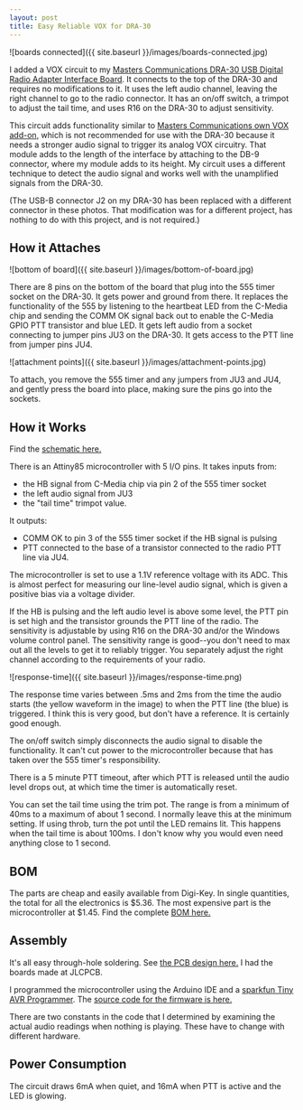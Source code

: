 ```yaml
---
layout: post
title: Easy Reliable VOX for DRA-30
---
```


![boards connected]({{ site.baseurl }}/images/boards-connected.jpg)

I added a VOX circuit to my [Masters Communications DRA-30 USB Digital Radio Adapter Interface Board](http://www.masterscommunications.com/products/radio-adapter/dra/dra30_docs.html).
It connects to the top of the DRA-30 and requires no modifications to it.
It uses the left audio channel, leaving the right channel to go to the radio connector.
It has an on/off switch, a trimpot to adjust the tail time, and uses R16 on the DRA-30 to adjust sensitivity.

This circuit adds functionality similar to [Masters Communications own VOX add-on](http://www.masterscommunications.com/products/radio-adapter/vox10/vox10.html), which is not recommended for use with the DRA-30 because it needs a stronger audio signal to trigger its analog VOX circuitry.
That module adds to the length of the interface by attaching to the DB-9 connector, where my module adds to its height.
My circuit uses a different technique to detect the audio signal and works well with the unamplified signals from the DRA-30.

(The USB-B connector J2 on my DRA-30 has been replaced with a different connector in these photos.
That modification was for a different project, has nothing to do with this project, and is not required.)

## How it Attaches

![bottom of board]({{ site.baseurl }}/images/bottom-of-board.jpg)

There are 8 pins on the bottom of the board that plug into the 555 timer socket on the DRA-30.
It gets power and ground from there.
It replaces the functionality of the 555 by listening to the heartbeat LED from the C-Media chip and sending the COMM OK signal back out to enable the C-Media GPIO PTT transistor and blue LED.
It gets left audio from a socket connecting to jumper pins JU3 on the DRA-30.
It gets access to the PTT line from jumper pins JU4.

![attachment points]({{ site.baseurl }}/images/attachment-points.jpg)

To attach, you remove the 555 timer and any jumpers from JU3 and JU4, and gently press the board into place, making sure the pins go into the sockets.

## How it Works

Find the [schematic here.](https://oshwlab.com/battman/dra-30-vox#P2)

There is an Attiny85 microcontroller with 5 I/O pins.
It takes inputs from:
- the HB signal from C-Media chip via pin 2 of the 555 timer socket
- the left audio signal from JU3
- the "tail time" trimpot value.

It outputs:
- COMM OK to pin 3 of the 555 timer socket if the HB signal is pulsing
- PTT connected to the base of a transistor connected to the radio PTT line via JU4.

The microcontroller is set to use a 1.1V reference voltage with its ADC.
This is almost perfect for measuring our line-level audio signal, which is given a positive bias via a voltage divider.

If the HB is pulsing and the left audio level is above some level, the PTT pin is set high and the transistor grounds the PTT line of the radio.
The sensitivity is adjustable by using R16 on the DRA-30 and/or the Windows volume control panel.
The sensitivity range is good--you don't need to max out all the levels to get it to reliably trigger.
You separately adjust the right channel according to the requirements of your radio.

![response-time]({{ site.baseurl }}/images/response-time.png)

The response time varies between .5ms and 2ms from the time the audio starts (the yellow waveform in the image) to when the PTT line (the blue) is triggered.
I think this is very good, but don't have a reference.
It is certainly good enough.

The on/off switch simply disconnects the audio signal to disable the functionality.
It can't cut power to the microcontroller because that has taken over the 555 timer's responsibility.

There is a 5 minute PTT timeout, after which PTT is released until the audio level drops out, at which time the timer is automatically reset.

You can set the tail time using the trim pot.
The range is from a minimum of 40ms to a maximum of about 1 second.
I normally leave this at the minimum setting.
If using throb, turn the pot until the LED remains lit.
This happens when the tail time is about 100ms.
I don't know why you would even need anything close to 1 second.

## BOM

The parts are cheap and easily available from Digi-Key.
In single quantities, the total for all the electronics is $5.36.
The most expensive part is the microcontroller at $1.45.
Find the complete [BOM here.](https://oshwlab.com/battman/dra-30-vox#P3)

## Assembly

It's all easy through-hole soldering.
See [the PCB design here.](https://oshwlab.com/battman/dra-30-vox#P1)
I had the boards made at JLCPCB.

I programmed the microcontroller using the Arduino IDE and a [sparkfun Tiny AVR Programmer](https://www.sparkfun.com/products/11801).
The [source code for the firmware is here.](https://github.com/smeredith/dra-30-vox)

There are two constants in the code that I determined by examining the actual audio readings when nothing is playing.
These have to change with different hardware.

## Power Consumption

The circuit draws 6mA when quiet, and 16mA when PTT is active and the LED is glowing.
